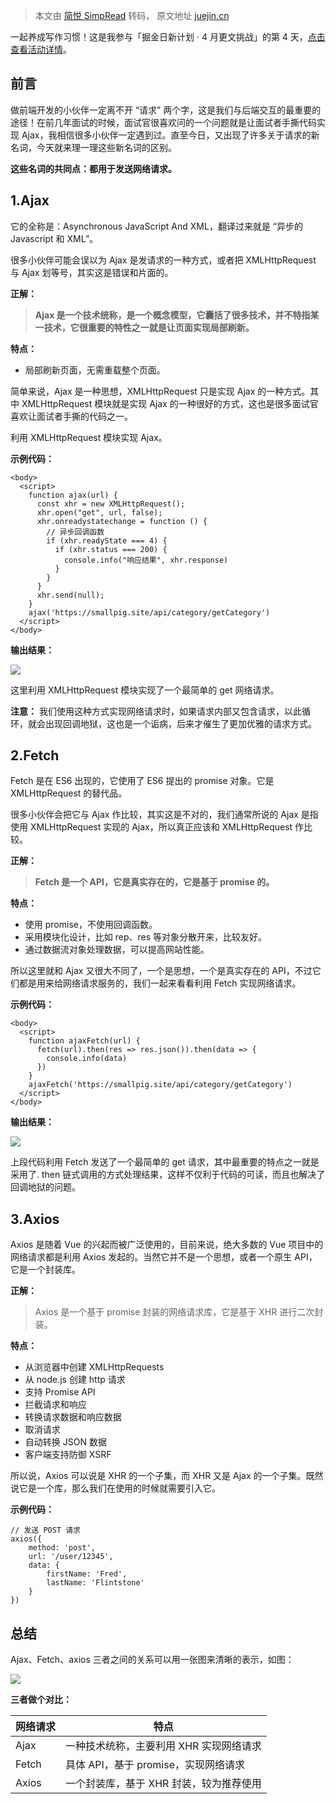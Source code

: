 > 本文由 [简悦 SimpRead](http://ksria.com/simpread/) 转码， 原文地址 [juejin.cn](https://juejin.cn/post/7086325194934976519?searchId=202309222121251330180011D325DEEAB8)

一起养成写作习惯！这是我参与「掘金日新计划 · 4 月更文挑战」的第 4 天，[点击查看活动详情](https://juejin.cn/post/7080800226365145118 "https://juejin.cn/post/7080800226365145118")。

前言
--

做前端开发的小伙伴一定离不开 “请求” 两个字，这是我们与后端交互的最重要的途径！在前几年面试的时候，面试官很喜欢问的一个问题就是让面试者手撕代码实现 Ajax，我相信很多小伙伴一定遇到过。直至今日，又出现了许多关于请求的新名词，今天就来理一理这些新名词的区别。

**这些名词的共同点：都用于发送网络请求。**

1.Ajax
------

它的全称是：Asynchronous JavaScript And XML，翻译过来就是 “异步的 Javascript 和 XML”。

很多小伙伴可能会误以为 Ajax 是发请求的一种方式，或者把 XMLHttpRequest 与 Ajax 划等号，其实这是错误和片面的。

**正解：**

> **Ajax 是一个技术统称，是一个概念模型，它囊括了很多技术，并不特指某一技术，它很重要的特性之一就是让页面实现局部刷新。**

**特点：**

*   局部刷新页面，无需重载整个页面。

简单来说，Ajax 是一种思想，XMLHttpRequest 只是实现 Ajax 的一种方式。其中 XMLHttpRequest 模块就是实现 Ajax 的一种很好的方式，这也是很多面试官喜欢让面试者手撕的代码之一。

利用 XMLHttpRequest 模块实现 Ajax。

**示例代码：**

```
<body>
  <script>
    function ajax(url) {
      const xhr = new XMLHttpRequest();
      xhr.open("get", url, false);
      xhr.onreadystatechange = function () {
        // 异步回调函数
        if (xhr.readyState === 4) {
          if (xhr.status === 200) {
            console.info("响应结果", xhr.response)
          }
        }
      }
      xhr.send(null);
    }
    ajax('https://smallpig.site/api/category/getCategory')
  </script>
</body>
```

**输出结果：**

![](https://p3-juejin.byteimg.com/tos-cn-i-k3u1fbpfcp/c6e9005a0502432fa0d8fcda69df86c8~tplv-k3u1fbpfcp-zoom-in-crop-mark:1512:0:0:0.awebp)

这里利用 XMLHttpRequest 模块实现了一个最简单的 get 网络请求。

**注意：** 我们使用这种方式实现网络请求时，如果请求内部又包含请求，以此循环，就会出现回调地狱，这也是一个诟病，后来才催生了更加优雅的请求方式。

2.Fetch
-------

Fetch 是在 ES6 出现的，它使用了 ES6 提出的 promise 对象。它是 XMLHttpRequest 的替代品。

很多小伙伴会把它与 Ajax 作比较，其实这是不对的，我们通常所说的 Ajax 是指使用 XMLHttpRequest 实现的 Ajax，所以真正应该和 XMLHttpRequest 作比较。

**正解：**

> **Fetch 是一个 API，它是真实存在的，它是基于 promise 的。**

**特点：**

*   使用 promise，不使用回调函数。
*   采用模块化设计，比如 rep、res 等对象分散开来，比较友好。
*   通过数据流对象处理数据，可以提高网站性能。

所以这里就和 Ajax 又很大不同了，一个是思想，一个是真实存在的 API，不过它们都是用来给网络请求服务的，我们一起来看看利用 Fetch 实现网络请求。

**示例代码：**

```
<body>
  <script>
    function ajaxFetch(url) {
      fetch(url).then(res => res.json()).then(data => {
        console.info(data)
      })
    }
    ajaxFetch('https://smallpig.site/api/category/getCategory')
  </script>
</body>
```

**输出结果：**

![](https://p3-juejin.byteimg.com/tos-cn-i-k3u1fbpfcp/7fa8755948ef42dbafb40bfd3c569e8f~tplv-k3u1fbpfcp-zoom-in-crop-mark:1512:0:0:0.awebp)

上段代码利用 Fetch 发送了一个最简单的 get 请求，其中最重要的特点之一就是采用了. then 链式调用的方式处理结果，这样不仅利于代码的可读，而且也解决了回调地狱的问题。

3.Axios
-------

Axios 是随着 Vue 的兴起而被广泛使用的，目前来说，绝大多数的 Vue 项目中的网络请求都是利用 Axios 发起的。当然它并不是一个思想，或者一个原生 API，它是一个封装库。

**正解：**

> Axios 是一个基于 promise 封装的网络请求库，它是基于 XHR 进行二次封装。

**特点：**

*   从浏览器中创建 XMLHttpRequests
*   从 node.js 创建 http 请求
*   支持 Promise API
*   拦截请求和响应
*   转换请求数据和响应数据
*   取消请求
*   自动转换 JSON 数据
*   客户端支持防御 XSRF

所以说，Axios 可以说是 XHR 的一个子集，而 XHR 又是 Ajax 的一个子集。既然说它是一个库，那么我们在使用的时候就需要引入它。

**示例代码：**

```
// 发送 POST 请求
axios({
    method: 'post',
    url: '/user/12345',
    data: {
        firstName: 'Fred',
        lastName: 'Flintstone'
    }
})
```

总结
--

Ajax、Fetch、axios 三者之间的关系可以用一张图来清晰的表示，如图：

![](https://p3-juejin.byteimg.com/tos-cn-i-k3u1fbpfcp/22da43184f0d4d4c84c8e12747fbcdff~tplv-k3u1fbpfcp-zoom-in-crop-mark:1512:0:0:0.awebp)

**三者做个对比：**

<table><thead><tr><th>网络请求</th><th>特点</th></tr></thead><tbody><tr><td>Ajax</td><td>一种技术统称，主要利用 XHR 实现网络请求</td></tr><tr><td>Fetch</td><td>具体 API，基于 promise，实现网络请求</td></tr><tr><td>Axios</td><td>一个封装库，基于 XHR 封装，较为推荐使用</td></tr></tbody></table>